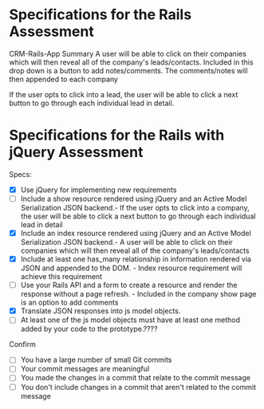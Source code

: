 # Specifications for the Rails Assessment
CRM-Rails-App
Summary
A user will be able to click on their companies which will then reveal all of the company's leads/contacts. Included in this drop down is a button to add notes/comments. The comments/notes will then appended to each company

If the user opts to click into a lead, the user will be able to click a next button to go through each individual lead in detail.



# Specifications for the Rails with jQuery Assessment

Specs:
- [x] Use jQuery for implementing new requirements
- [ ] Include a show resource rendered using jQuery and an Active Model Serialization JSON backend.- If the user opts to click into a company, the user will be able to click a next button to go through each individual lead in detail
- [x] Include an index resource rendered using jQuery and an Active Model Serialization JSON backend.- A user will be able to click on their companies which will then reveal all of the company's leads/contacts
- [x] Include at least one has_many relationship in information rendered via JSON and appended to the DOM. - Index resource requirement will achieve this requirement
- [ ] Use your Rails API and a form to create a resource and render the response without a page refresh. -  Included in the company show page is an option to add comments
- [x] Translate JSON responses into js model objects.
- [ ] At least one of the js model objects must have at least one method added by your code to the prototype.????

Confirm
- [ ] You have a large number of small Git commits
- [ ] Your commit messages are meaningful
- [ ] You made the changes in a commit that relate to the commit message
- [ ] You don't include changes in a commit that aren't related to the commit message
